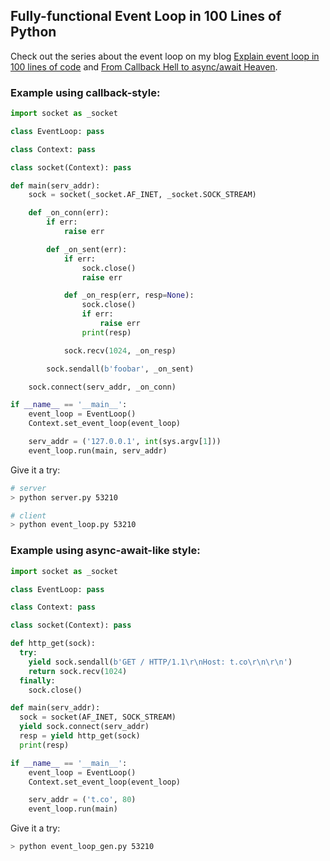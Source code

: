 ## Fully-functional Event Loop in 100 Lines of Python

Check out the series about the event loop on my blog <a href="https://iximiuz.com/en/posts/explain-event-loop-in-100-lines-of-code/">Explain event loop in 100 lines of code</a> and <a href="https://iximiuz.com/en/posts/from-callback-hell-to-async-await-heaven/">From Callback Hell to async/await Heaven</a>.

### Example using callback-style:
```python
import socket as _socket

class EventLoop: pass

class Context: pass

class socket(Context): pass

def main(serv_addr):
    sock = socket(_socket.AF_INET, _socket.SOCK_STREAM)

    def _on_conn(err):
        if err:
            raise err

        def _on_sent(err):
            if err:
                sock.close()
                raise err

            def _on_resp(err, resp=None):
                sock.close()
                if err:
                    raise err
                print(resp)

            sock.recv(1024, _on_resp)

        sock.sendall(b'foobar', _on_sent)

    sock.connect(serv_addr, _on_conn)

if __name__ == '__main__':
    event_loop = EventLoop()
    Context.set_event_loop(event_loop)

    serv_addr = ('127.0.0.1', int(sys.argv[1]))
    event_loop.run(main, serv_addr)
```

Give it a try:
```bash
# server
> python server.py 53210

# client
> python event_loop.py 53210
```

### Example using async-await-like style:
```python
import socket as _socket

class EventLoop: pass

class Context: pass

class socket(Context): pass

def http_get(sock):
  try:
    yield sock.sendall(b'GET / HTTP/1.1\r\nHost: t.co\r\n\r\n')
    return sock.recv(1024)
  finally:
    sock.close()

def main(serv_addr):
  sock = socket(AF_INET, SOCK_STREAM)
  yield sock.connect(serv_addr)
  resp = yield http_get(sock)
  print(resp)

if __name__ == '__main__':
    event_loop = EventLoop()
    Context.set_event_loop(event_loop)

    serv_addr = ('t.co', 80)
    event_loop.run(main)
```

Give it a try:
```bash
> python event_loop_gen.py 53210
```
